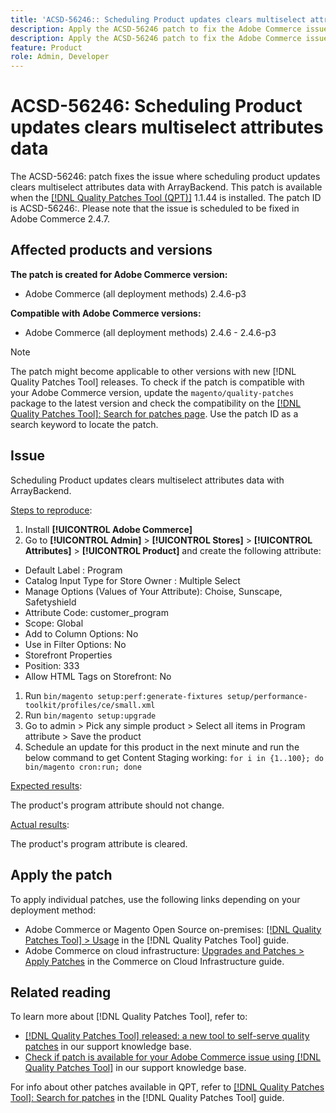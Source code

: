 ```yaml
---
title: 'ACSD-56246:: Scheduling Product updates clears multiselect attributes data'
description: Apply the ACSD-56246 patch to fix the Adobe Commerce issue where scheduling product updates clears multiselect attributes data with ArrayBackend.
description: Apply the ACSD-56246 patch to fix the Adobe Commerce issue where .
feature: Product 
role: Admin, Developer
---
```

# ACSD-56246: Scheduling Product updates clears multiselect attributes data

The ACSD-56246: patch fixes the issue where scheduling product updates clears multiselect attributes data with ArrayBackend. This patch is available when the [[!DNL Quality Patches Tool (QPT)]](/help/announcements/adobe-commerce-announcements/magento-quality-patches-released-new-tool-to-self-serve-quality-patches.md) 1.1.44 is installed. The patch ID is ACSD-56246:. Please note that the issue is scheduled to be fixed in Adobe Commerce 2.4.7.

## Affected products and versions

**The patch is created for Adobe Commerce version:**

* Adobe Commerce (all deployment methods)  2.4.6-p3

**Compatible with Adobe Commerce versions:**

* Adobe Commerce (all deployment methods) 2.4.6 - 2.4.6-p3

>[!NOTE]
>
>The patch might become applicable to other versions with new [!DNL Quality Patches Tool] releases. To check if the patch is compatible with your Adobe Commerce version, update the `magento/quality-patches` package to the latest version and check the compatibility on the [[!DNL Quality Patches Tool]: Search for patches page](https://experienceleague.adobe.com/tools/commerce-quality-patches/index.html). Use the patch ID as a search keyword to locate the patch.

## Issue

Scheduling Product updates clears multiselect attributes data with ArrayBackend.

<u>Steps to reproduce</u>:

1. Install **[!UICONTROL Adobe Commerce]**
1. Go to **[!UICONTROL Admin]** > **[!UICONTROL Stores]** > **[!UICONTROL Attributes]** > **[!UICONTROL Product]** and create the following attribute:

<ul>
  <li>Default Label : Program</li>
  <li>Catalog Input Type for Store Owner : Multiple Select</li>
  <li>Manage Options (Values of Your Attribute): Choise, Sunscape, Safetyshield</li>
  <li>Attribute Code: customer_program</li>
  <li>  Scope: Global</li>
    <li>Add to Column Options: No</li>
  <li>Use in Filter Options: No</li>
  <li>Storefront Properties</li>
  <li>Position: 333</li>
  <li>Allow HTML Tags on Storefront: No</li>
</ul>  

1. Run
`bin/magento setup:perf:generate-fixtures setup/performance-toolkit/profiles/ce/small.xml`
1. Run
`bin/magento setup:upgrade`
1. Go to admin > Pick any simple product > Select all items in Program attribute > Save the product
1. Schedule an update for this product in the next minute and run the below command to get Content Staging working:
`for i in {1..100}; do bin/magento cron:run; done`

<u>Expected results</u>:

The product's program attribute should not change.

<u>Actual results</u>:

The product's program attribute is cleared.
 
## Apply the patch

To apply individual patches, use the following links depending on your deployment method:

* Adobe Commerce or Magento Open Source on-premises: [[!DNL Quality Patches Tool] > Usage](https://experienceleague.adobe.com/docs/commerce-operations/tools/quality-patches-tool/usage.html) in the [!DNL Quality Patches Tool] guide.
* Adobe Commerce on cloud infrastructure: [Upgrades and Patches > Apply Patches](https://experienceleague.adobe.com/docs/commerce-cloud-service/user-guide/develop/upgrade/apply-patches.html) in the Commerce on Cloud Infrastructure guide.

## Related reading

To learn more about [!DNL Quality Patches Tool], refer to:

* [[!DNL Quality Patches Tool] released: a new tool to self-serve quality patches](/help/announcements/adobe-commerce-announcements/magento-quality-patches-released-new-tool-to-self-serve-quality-patches.md) in our support knowledge base.
* [Check if patch is available for your Adobe Commerce issue using [!DNL Quality Patches Tool]](/help/support-tools/patches-available-in-qpt-tool/check-patch-for-magento-issue-with-magento-quality-patches.md) in our support knowledge base.

For info about other patches available in QPT, refer to [[!DNL Quality Patches Tool]: Search for patches](https://experienceleague.adobe.com/tools/commerce-quality-patches/index.html) in the [!DNL Quality Patches Tool] guide.